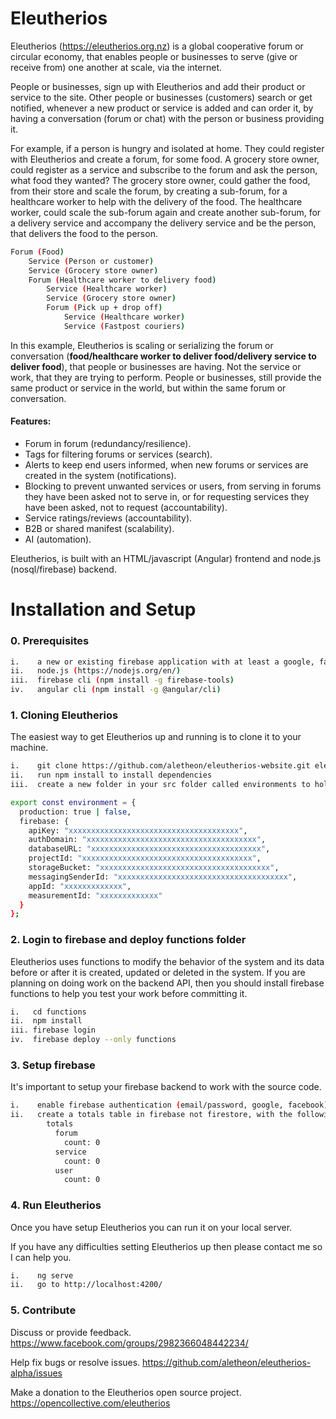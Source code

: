 # Eleutherios

Eleutherios (https://eleutherios.org.nz) is a global cooperative forum or circular economy, that enables people or businesses to serve (give or receive from) one another at scale, via the internet.

People or businesses, sign up with Eleutherios and add their product or service to the site. Other people or businesses (customers) search or get notified, whenever a new product or service is added and can order it, by having a conversation (forum or chat) with the person or business providing it.

For example, if a person is hungry and isolated at home.  They could register with Eleutherios and create a forum, for some food. A grocery store owner, could register as a service and subscribe to the forum and ask the person, what food they wanted? The grocery store owner, could gather the food, from their store and scale the forum, by creating a sub-forum, for a healthcare worker to help with the delivery of the food. The healthcare worker, could scale the sub-forum again and create another sub-forum, for a delivery service and accompany the delivery service and be the person, that delivers the food to the person.

```bash
Forum (Food)
    Service (Person or customer)
    Service (Grocery store owner)
    Forum (Healthcare worker to delivery food)
        Service (Healthcare worker)
        Service (Grocery store owner)
        Forum (Pick up + drop off)
            Service (Healthcare worker)
            Service (Fastpost couriers)
```

In this example, Eleutherios is scaling or serializing the forum or conversation (<b>food/healthcare worker to deliver food/delivery service to deliver food</b>), that people or businesses are having.  Not the service or work, that they are trying to perform. People or businesses, still provide the same product or service in the world, but within the same forum or conversation.

#### Features:

* Forum in forum (redundancy/resilience).
* Tags for filtering forums or services (search).
* Alerts to keep end users informed, when new forums or services are created in the system (notifications).
* Blocking to prevent unwanted services or users, from serving in forums they have been asked not to serve in, or for requesting services they have been asked, not to request (accountability).
* Service ratings/reviews (accountability).
* B2B or shared manifest (scalability).
* AI (automation).

Eleutherios, is built with an HTML/javascript (Angular) frontend and node.js (nosql/firebase) backend.

# Installation and Setup

### 0. Prerequisites

```bash
i.    a new or existing firebase application with at least a google, facebook or email passwordless provider
ii.   node.js (https://nodejs.org/en/)
iii.  firebase cli (npm install -g firebase-tools)
iv.   angular cli (npm install -g @angular/cli)
```

### 1. Cloning Eleutherios

The easiest way to get Eleutherios up and running is to clone it to your machine.

```bash
i.    git clone https://github.com/aletheon/eleutherios-website.git eleutherios-website
ii.   run npm install to install dependencies
iii.  create a new folder in your src folder called environments to hold your environment (environment.prod.ts and environment.ts) variables:
```

```bash
export const environment = {
  production: true | false,
  firebase: {
    apiKey: "xxxxxxxxxxxxxxxxxxxxxxxxxxxxxxxxxxxxxx",
    authDomain: "xxxxxxxxxxxxxxxxxxxxxxxxxxxxxxxxxxxxxx",
    databaseURL: "xxxxxxxxxxxxxxxxxxxxxxxxxxxxxxxxxxxxxx",
    projectId: "xxxxxxxxxxxxxxxxxxxxxxxxxxxxxxxxxxxxxx",
    storageBucket: "xxxxxxxxxxxxxxxxxxxxxxxxxxxxxxxxxxxxxx",
    messagingSenderId: "xxxxxxxxxxxxxxxxxxxxxxxxxxxxxxxxxxxxxx",
    appId: "xxxxxxxxxxxxx",
    measurementId: "xxxxxxxxxxxxx"
  }
};
```

### 2. Login to firebase and deploy functions folder

Eleutherios uses functions to modify the behavior of the system and its data before or after it is created, updated or deleted in the system.  If you are planning on doing work on the backend API, then you should install firebase functions to help you test your work before committing it.

```bash
i.   cd functions
ii.  npm install
iii. firebase login
iv.  firebase deploy --only functions
```

### 3. Setup firebase

It's important to setup your firebase backend to work with the source code.

```bash
i.    enable firebase authentication (email/password, google, facebook)
ii.   create a totals table in firebase not firestore, with the following default structure:
        totals
          forum
            count: 0
          service
            count: 0
          user
            count: 0
```

### 4. Run Eleutherios

Once you have setup Eleutherios you can run it on your local server.

If you have any difficulties setting Eleutherios up then please contact me so I can help you.

```bash
i.    ng serve
ii.   go to http://localhost:4200/
```

### 5. Contribute

Discuss or provide feedback.
https://www.facebook.com/groups/2982366048442234/

Help fix bugs or resolve issues.
https://github.com/aletheon/eleutherios-alpha/issues

Make a donation to the Eleutherios open source project.
https://opencollective.com/eleutherios